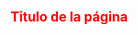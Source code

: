 <html>
  <head>
    <title>
      Test project
    </title>
    <style>
      h1 {color:red;}
    </style>
  </head>
  <body>
    <section>
      <div>
        <h1>Titulo de la página</h1>
      </div>
    </section>
  </body>
</html>


